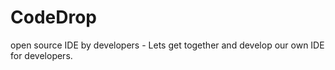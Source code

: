# CodeDrop
open source IDE by developers - Lets get together and develop our own IDE for developers.
